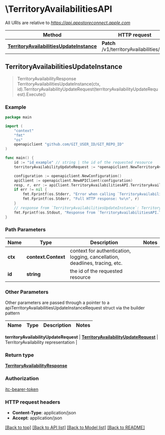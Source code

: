 # \TerritoryAvailabilitiesAPI

All URIs are relative to *https://api.appstoreconnect.apple.com*

Method | HTTP request | Description
------------- | ------------- | -------------
[**TerritoryAvailabilitiesUpdateInstance**](TerritoryAvailabilitiesAPI.md#TerritoryAvailabilitiesUpdateInstance) | **Patch** /v1/territoryAvailabilities/{id} | 



## TerritoryAvailabilitiesUpdateInstance

> TerritoryAvailabilityResponse TerritoryAvailabilitiesUpdateInstance(ctx, id).TerritoryAvailabilityUpdateRequest(territoryAvailabilityUpdateRequest).Execute()



### Example

```go
package main

import (
    "context"
    "fmt"
    "os"
    openapiclient "github.com/GIT_USER_ID/GIT_REPO_ID"
)

func main() {
    id := "id_example" // string | the id of the requested resource
    territoryAvailabilityUpdateRequest := *openapiclient.NewTerritoryAvailabilityUpdateRequest(*openapiclient.NewTerritoryAvailabilityUpdateRequestData("Type_example", "Id_example")) // TerritoryAvailabilityUpdateRequest | TerritoryAvailability representation

    configuration := openapiclient.NewConfiguration()
    apiClient := openapiclient.NewAPIClient(configuration)
    resp, r, err := apiClient.TerritoryAvailabilitiesAPI.TerritoryAvailabilitiesUpdateInstance(context.Background(), id).TerritoryAvailabilityUpdateRequest(territoryAvailabilityUpdateRequest).Execute()
    if err != nil {
        fmt.Fprintf(os.Stderr, "Error when calling `TerritoryAvailabilitiesAPI.TerritoryAvailabilitiesUpdateInstance``: %v\n", err)
        fmt.Fprintf(os.Stderr, "Full HTTP response: %v\n", r)
    }
    // response from `TerritoryAvailabilitiesUpdateInstance`: TerritoryAvailabilityResponse
    fmt.Fprintf(os.Stdout, "Response from `TerritoryAvailabilitiesAPI.TerritoryAvailabilitiesUpdateInstance`: %v\n", resp)
}
```

### Path Parameters


Name | Type | Description  | Notes
------------- | ------------- | ------------- | -------------
**ctx** | **context.Context** | context for authentication, logging, cancellation, deadlines, tracing, etc.
**id** | **string** | the id of the requested resource | 

### Other Parameters

Other parameters are passed through a pointer to a apiTerritoryAvailabilitiesUpdateInstanceRequest struct via the builder pattern


Name | Type | Description  | Notes
------------- | ------------- | ------------- | -------------

 **territoryAvailabilityUpdateRequest** | [**TerritoryAvailabilityUpdateRequest**](TerritoryAvailabilityUpdateRequest.md) | TerritoryAvailability representation | 

### Return type

[**TerritoryAvailabilityResponse**](TerritoryAvailabilityResponse.md)

### Authorization

[itc-bearer-token](../README.md#itc-bearer-token)

### HTTP request headers

- **Content-Type**: application/json
- **Accept**: application/json

[[Back to top]](#) [[Back to API list]](../README.md#documentation-for-api-endpoints)
[[Back to Model list]](../README.md#documentation-for-models)
[[Back to README]](../README.md)

